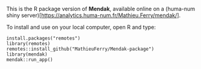 This is the R package version of **Mendak**, available online on a (huma-num shiny server)[https://analytics.huma-num.fr/Mathieu.Ferry/mendak/].

To install and use on your local computer, open R and type:

```
install.packages("remotes") 
library(remotes) 
remotes::install_github("MathieuFerry/Mendak-package") 
library(mendak) 
mendak::run_app()
```
